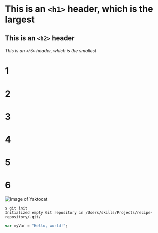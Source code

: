 # This is an `<h1>` header, which is the largest

## This is an `<h2>` header

###### This is an `<h6>` header, which is the smallest

# 1
# 2
# 3
# 4
# 5
# 6


![Image of Yaktocat](https://octodex.github.com/images/yaktocat.png)

```
$ git init
Initialized empty Git repository in /Users/skills/Projects/recipe-repository/.git/
```


``` javascript
var myVar = "Hello, world!";
```
